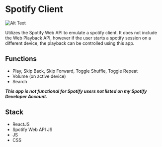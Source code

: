 # Spotify Client

![Alt Text](https://im3.ezgif.com/tmp/ezgif-3-f7c4f0e16f.gif)

Utilizes the Spotify Web API to emulate a spotify client. It does not include the Web Playback API, however if the user starts a spotify session on a different device, the playback can be controlled using this app.

## Functions

- Play, Skip Back, Skip Forward, Toggle Shuffle, Toggle Repeat
- Volume (on active device)
- Search

***This app is not functional for Spotify users not listed on my Spotify Developer Account.***

## Stack

- ReactJS
- Spotify Web API JS
- JS
- CSS
